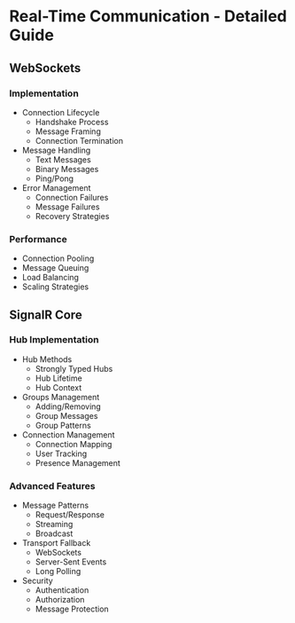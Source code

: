 # Real-Time Communication - Detailed Guide

## WebSockets
### Implementation
- Connection Lifecycle
  - Handshake Process
  - Message Framing
  - Connection Termination
- Message Handling
  - Text Messages
  - Binary Messages
  - Ping/Pong
- Error Management
  - Connection Failures
  - Message Failures
  - Recovery Strategies

### Performance
- Connection Pooling
- Message Queuing
- Load Balancing
- Scaling Strategies

## SignalR Core
### Hub Implementation
- Hub Methods
  - Strongly Typed Hubs
  - Hub Lifetime
  - Hub Context
- Groups Management
  - Adding/Removing
  - Group Messages
  - Group Patterns
- Connection Management
  - Connection Mapping
  - User Tracking
  - Presence Management

### Advanced Features
- Message Patterns
  - Request/Response
  - Streaming
  - Broadcast
- Transport Fallback
  - WebSockets
  - Server-Sent Events
  - Long Polling
- Security
  - Authentication
  - Authorization
  - Message Protection
